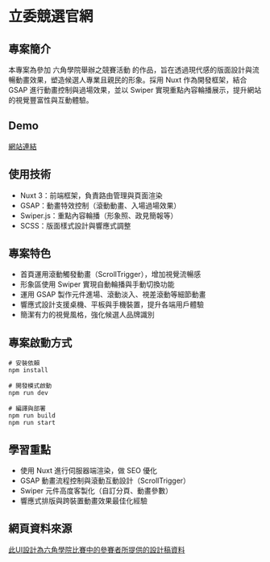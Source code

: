 # 立委競選官網

## 專案簡介
本專案為參加 六角學院舉辦之競賽活動 的作品，旨在透過現代感的版面設計與流暢動畫效果，塑造候選人專業且親民的形象。採用 Nuxt 作為開發框架，結合 GSAP 進行動畫控制與過場效果，並以 Swiper 實現重點內容輪播展示，提升網站的視覺豐富性與互動體驗。

## Demo

<a href="https://the-f2e-mission-1.vercel.app/" target="_blank">網站連結</a>


## 使用技術
- Nuxt 3：前端框架，負責路由管理與頁面渲染
- GSAP：動畫特效控制（滾動動畫、入場過場效果）
- Swiper.js：重點內容輪播（形象照、政見簡報等）
- SCSS：版面樣式設計與響應式調整

## 專案特色
- 首頁運用滾動觸發動畫（ScrollTrigger），增加視覺流暢感
- 形象區使用 Swiper 實現自動輪播與手動切換功能
- 運用 GSAP 製作元件進場、滾動淡入、視差滾動等細節動畫
- 響應式設計支援桌機、平板與手機裝置，提升各端用戶體驗
- 簡潔有力的視覺風格，強化候選人品牌識別

## 專案啟動方式

```
# 安裝依賴
npm install

# 開發模式啟動
npm run dev

# 編譯與部署
npm run build
npm run start
```

## 學習重點

- 使用 Nuxt 進行伺服器端渲染，做 SEO 優化
- GSAP 動畫流程控制與滾動互動設計（ScrollTrigger）
- Swiper 元件高度客製化（自訂分頁、動畫參數）
- 響應式排版與跨裝置動畫效果最佳化經驗

## 網頁資料來源

<a href="https://2023.thef2e.com/works" target="_blank">此UI設計為六角學院比賽中的參賽者所提供的設計稿資料</a>
